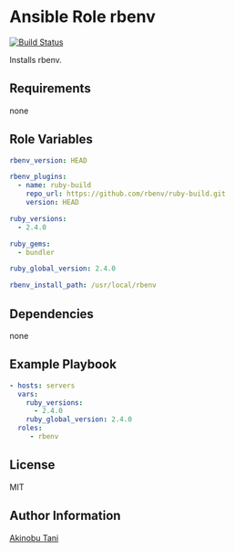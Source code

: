 Ansible Role rbenv
=========

[![Build Status](https://travis-ci.org/akinobu-tani/ansible-role-rbenv.svg?branch=master)](https://travis-ci.org/akinobu-tani/ansible-role-rbenv)

Installs rbenv.

Requirements
------------

none

Role Variables
--------------

``` yaml
rbenv_version: HEAD

rbenv_plugins:
  - name: ruby-build
    repo_url: https://github.com/rbenv/ruby-build.git
    version: HEAD

ruby_versions: 
  - 2.4.0

ruby_gems:
  - bundler

ruby_global_version: 2.4.0

rbenv_install_path: /usr/local/rbenv
```

Dependencies
------------

none

Example Playbook
----------------

``` yaml
- hosts: servers
  vars:
    ruby_versions:
      - 2.4.0
    ruby_global_version: 2.4.0
  roles:
     - rbenv
```

License
-------

MIT

Author Information
------------------

[Akinobu Tani](http://github.com/akinobu-tani)
